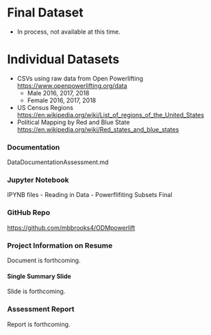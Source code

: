# Final Dataset

 - In process, not available at this time.

# Individual Datasets

  - CSVs using raw data from Open Powerlifting https://www.openpowerlifting.org/data
    -  Male 2016, 2017, 2018
    -  Female 2016, 2017, 2018
  - US Census Regions https://en.wikipedia.org/wiki/List_of_regions_of_the_United_States
  - Political Mapping by Red and Blue State https://en.wikipedia.org/wiki/Red_states_and_blue_states

### Documentation

DataDocumentationAssessment.md

### Jupyter Notebook
IPYNB files
    - Reading in Data
    - Powerflifiting Subsets Final

### GitHub Repo

https://github.com/mbbrooks4/ODMpowerlift

### Project Information on Resume

Document is forthcoming.

#### Single Summary Slide

Slide is forthcoming.

### Assessment Report

Report is forthcoming.

